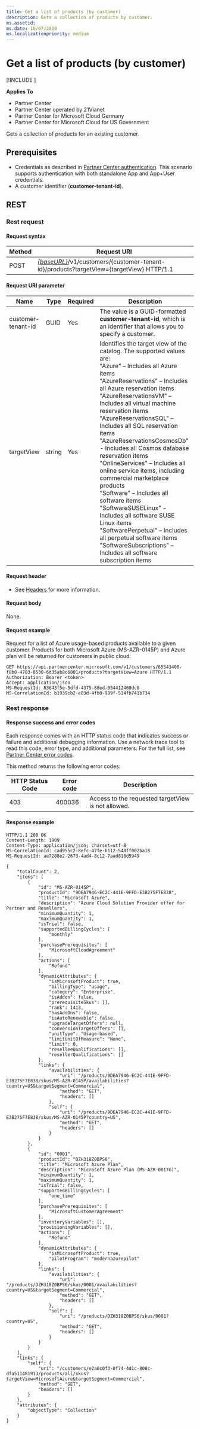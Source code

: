 ```yaml
---
title: Get a list of products (by customer)
description: Gets a collection of products by customer.
ms.assetid:
ms.date: 10/07/2019
ms.localizationpriority: medium
---
```


# Get a list of products (by customer)

[!INCLUDE [<Preview content warning>](<../includes/preview.md>)]

**Applies To**

- Partner Center
- Partner Center operated by 21Vianet
- Partner Center for Microsoft Cloud Germany
- Partner Center for Microsoft Cloud for US Government

Gets a collection of products for an existing customer.

## Prerequisites

- Credentials as described in [Partner Center authentication](partner-center-authentication.md). This scenario supports authentication with both standalone App and App+User credentials.
- A customer identifier (**customer-tenant-id**).


## REST

### Rest request

#### Request syntax

| Method | Request URI                                                                                                              |
|--------|--------------------------------------------------------------------------------------------------------------------------|
| POST   | [*\{baseURL\}*](partner-center-rest-urls.md)/v1/customers/{customer-tenant-id}/products?targetView={targetView} HTTP/1.1 |

#### Request URI parameter

| Name               | Type | Required | Description                                                                                 |
|--------------------|------|----------|---------------------------------------------------------------------------------------------|
| customer-tenant-id | GUID | Yes | The value is a GUID-formatted **customer-tenant-id**, which is an identifier that allows you to specify a customer. |
| targetView | string | Yes | Identifies the target view of the catalog. The supported values are:<br/> "Azure" – Includes all Azure items<br/> "AzureReservations" – Includes all Azure reservation items<br/> "AzureReservationsVM" – Includes all virtual machine reservation items</br> "AzureReservationsSQL" – Includes all SQL reservation items</br> "AzureReservationsCosmosDb" - Includes all Cosmos database reservation items</br> "OnlineServices" – Includes all online service items, including commercial marketplace products<br/> "Software" – Includes all software items<br/> "SoftwareSUSELinux" - Includes all software SUSE Linux items<br/> "SoftwarePerpetual" – Includes all perpetual software items</br> "SoftwareSubscriptions" – Includes all software subscription items |

#### Request header

- See [Headers](headers.md) for more information.

#### Request body

None.

#### Request example

Request for a list of Azure usage-based products available to a given customer. Products for both Microsoft Azure (MS-AZR-0145P) and Azure plan will be returned for customers in public cloud:

```http
GET https://api.partnercenter.microsoft.com/v1/customers/65543400-f8b0-4783-8530-6d35ab8c6801/products?targetView=Azure HTTP/1.1
Authorization: Bearer <token>
Accept: application/json
MS-RequestId: 83643f5e-5dfd-4375-88ed-054412460dc8
MS-CorrelationId: b1939cb2-e83d-4fb0-989f-514fb741b734
```

### Rest response

#### Response success and error codes

Each response comes with an HTTP status code that indicates success or failure and additional debugging information. Use a network trace tool to read this code, error type, and additional parameters. For the full list, see [Partner Center error codes](error-codes.md).

This method returns the following error codes:

| HTTP Status Code | Error code   | Description                     |
|------------------|--------------|---------------------------------|
| 403 | 400036 | Access to the requested targetView is not allowed. | 

#### Response example

```http
HTTP/1.1 200 OK
Content-Length: 1909
Content-Type: application/json; charset=utf-8
MS-CorrelationId: cad955c2-8efc-47fe-b112-548ff002ba18
MS-RequestId: ae7288e2-2673-4ad4-8c12-7aad818d5949
 
{
    "totalCount": 2,
    "items": [
        {
            "id": "MS-AZR-0145P",
            "productId": "9DEA7946-EC2C-441E-9FFD-E3B275F7E838",
            "title": "Microsoft Azure",
            "description": "Azure Cloud Solution Provider offer for Partner and Resellers",
            "minimumQuantity": 1,
            "maximumQuantity": 1,
            "isTrial": false,
            "supportedBillingCycles": [
                "monthly"
            ],
            "purchasePrerequisites": [
                "MicrosoftCloudAgreement"
            ],
            "actions": [
                "Refund"
            ],
            "dynamicAttributes": {
                "isMicrosoftProduct": true,
                "billingType": "usage",
                "category": "Enterprise",
                "isAddon": false,
                "prerequisiteSkus": [],
                "rank": 1413,
                "hasAddOns": false,
                "isAutoRenewable": false,
                "upgradeTargetOffers": null,
                "conversionTargetOffers": [],
                "unitType": "Usage-based",
                "limitUnitOfMeasure": "None",
                "limit": 0,
                "reselleeQualifications": [],
                "resellerQualifications": []
            },
            "links": {
                "availabilities": {
                    "uri": "/products/9DEA7946-EC2C-441E-9FFD-E3B275F7E838/skus/MS-AZR-0145P/availabilities?country=US&targetSegment=Commercial",
                    "method": "GET",
                    "headers": []
                },
                "self": {
                    "uri": "/products/9DEA7946-EC2C-441E-9FFD-E3B275F7E838/skus/MS-AZR-0145P?country=US",
                    "method": "GET",
                    "headers": []
                }
            }
        },
        {
            "id": "0001",
            "productId": "DZH318Z0BPS6",
            "title": "Microsoft Azure Plan",
            "description": "Microsoft Azure Plan (MS-AZR-0017G)",
            "minimumQuantity": 1,
            "maximumQuantity": 1,
            "isTrial": false,
            "supportedBillingCycles": [
                "one_time"
            ],
            "purchasePrerequisites": [
                "MicrosoftCustomerAgreement"
            ],
            "inventoryVariables": [],
            "provisioningVariables": [],
            "actions": [
                "Refund"
            ],
            "dynamicAttributes": {
                "isMicrosoftProduct": true,
                "pilotProgram": "modernazurepilot"
            },
            "links": {
                "availabilities": {
                    "uri": "/products/DZH318Z0BPS6/skus/0001/availabilities?country=US&targetSegment=Commercial",
                    "method": "GET",
                    "headers": []
                },
                "self": {
                    "uri": "/products/DZH318Z0BPS6/skus/0001?country=US",
                    "method": "GET",
                    "headers": []
                }
            }
        }
    ],
    "links": {
        "self": {
            "uri": "/customers/e2a0c0f3-0f74-4d1c-808c-dfa511481913/products/all/skus?targetView=MicrosoftAzure&targetSegment=Commercial",
            "method": "GET",
            "headers": []
        }
    },
    "attributes": {
        "objectType": "Collection"
    }
}
```
